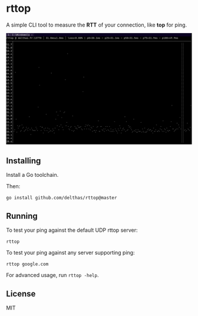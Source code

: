 # rttop

A simple CLI tool to measure the **RTT** of your connection, like **top** for ping.

![screenshot](./doc/screenshot.png)

## Installing

Install a Go toolchain.

Then:
```shell
go install github.com/delthas/rttop@master
```

## Running

To test your ping against the default UDP rttop server:
```shell
rttop
```

To test your ping against any server supporting ping:
```shell
rttop google.com
```

For advanced usage, run `rttop -help`.

## License

MIT
